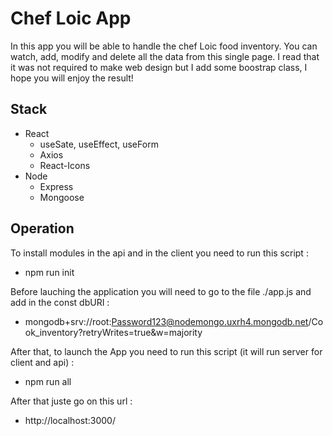 # Chef Loic App

In this app you will be able to handle the chef Loic food inventory.
You can watch, add, modify and delete all the data from this single page.
I read that it was not required to make web design but I add some boostrap class, I hope you will enjoy the result! 

## Stack

- React
  - useSate, useEffect, useForm
  - Axios
  - React-Icons
- Node
  - Express
  - Mongoose

## Operation

To install modules in the api and in the client you need to run this script :

- npm run init

Before lauching the application you will need to go to the file ./app.js and add in the const dbURI : 

- mongodb+srv://root:Password123@nodemongo.uxrh4.mongodb.net/Cook_inventory?retryWrites=true&w=majority

After that, to launch the App you need to run this script (it will run server for client and api) :

- npm run all

After that juste go on this url :

- http://localhost:3000/


